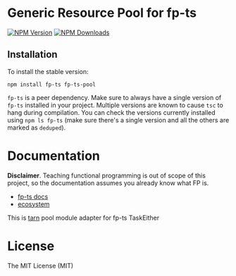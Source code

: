 # Generic Resource Pool for fp-ts

[![NPM Version](https://img.shields.io/npm/v/fp-ts-pool.svg?style=flat-square)](https://www.npmjs.com/package/fp-ts-pool)
[![NPM Downloads](https://img.shields.io/npm/dt/fp-ts-pool.svg?style=flat-square)](https://www.npmjs.com/package/fp-ts-pool)

## Installation

To install the stable version:

```
npm install fp-ts fp-ts-pool
```

`fp-ts` is a peer dependency. Make sure to always have a single version of `fp-ts` installed in your project. Multiple versions are known to cause `tsc` to hang during compilation. You can check the versions currently installed using `npm ls fp-ts` (make sure there's a single version and all the others are marked as `deduped`).

# Documentation

**Disclaimer**. Teaching functional programming is out of scope of this project, so the documentation assumes you already know what FP is.

- [fp-ts docs](https://gcanti.github.io/fp-ts)
- [ecosystem](https://gcanti.github.io/fp-ts/ecosystem/)

This is [tarn](https://github.com/vincit/tarn.js) pool module adapter for fp-ts TaskEither

# License

The MIT License (MIT)
